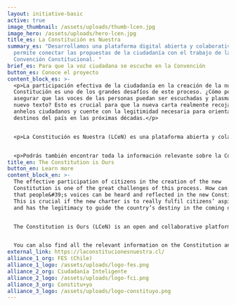 ```yaml
---
layout: initiative-basic
active: true
image_thumbnail: /assets/uploads/thumb-lcen.jpg
image_hero: /assets/uploads/hero-lcen.jpg
title_es: La Constitución es Nuestra
summary_es: "Desarrollamos una plataforma digital abierta y colaborativa que
  permite conectar las propuestas de la ciudadanía con el trabajo de la
  Convención Constitucional. "
brief_es: Para que la voz ciudadana se escuche en la Convención
button_es: Conoce el proyecto
content_block_es: >-
  <p>La participación efectiva de la ciudadanía en la creación de la nueva
  Constitución es uno de los grandes desafíos de este proceso. ¿Cómo podemos
  asegurar que las voces de las personas puedan ser escuchadas y plasmadas en el
  nuevo texto? Esto es crucial para que la nueva carta realmente recoja los
  anhelos ciudadanos y cuente con la legitimidad necesaria para orientar los
  destinos del país en las próximas décadas.</p>


  <p>La Constitución es Nuestra (LCeN) es una plataforma abierta y colaborativa que busca reinvidicar el poder ciudadano. Nuestro objetivo es visibilizar y conectar tus propuestas con el trabajo de las y los Convencionales Constituyentes en Chile, para que en conjunto podamos incidir en materia de derechos sociales y fortalecimiento democrático.</p>


  <p>Podrás también encontrar toda la información relevante sobre la Constitución, el Proceso Constituyente, la Convención Constitucional y sus mecanismos de participación ciudadana en un formato claro y amigable, así como diversas herramientas para que puedas elaborar e impulsar tus propuestas.</p>
title_en: The Constitution is Ours
button_en: Learn more
content_block_en: >-
  The effective participation of citizens in the creation of the new
  Constitution is one of the great challenges of this process. How can we ensure
  that people&#39;s voices can be heard and reflected in the new Constitution?
  This is crucial if the new charter is to really fulfil citizens’ aspirations
  and has the legitimacy to guide the country’s destiny in the coming decades.


  The Constitution is Ours (LCeN) is an open and collaborative platform that seeks to defend citizens’ powers. Our objective is to make your proposals visible and connect them with the work of the Constitutional Convention members in Chile, so that we can influence social rights and strengthen democracy together.


  You can also find all the relevant information on the Constitution and the participatory mechanisms of the Constitutional Convention in a clear and user-friendly format, as well as various tools for you to develop and promote your proposals.
external_link: https://laconstitucionesnuestra.cl/
alliance_1_org: FES (Chile)
alliance_1_logo: /assets/uploads/logo-fes.png
alliance_2_org: Ciudadanía Inteligente
alliance_2_logo: /assets/uploads/logo-fci.png
alliance_3_org: Constitu+yo
alliance_3_logo: /assets/uploads/logo-constituyo.png
---
```

